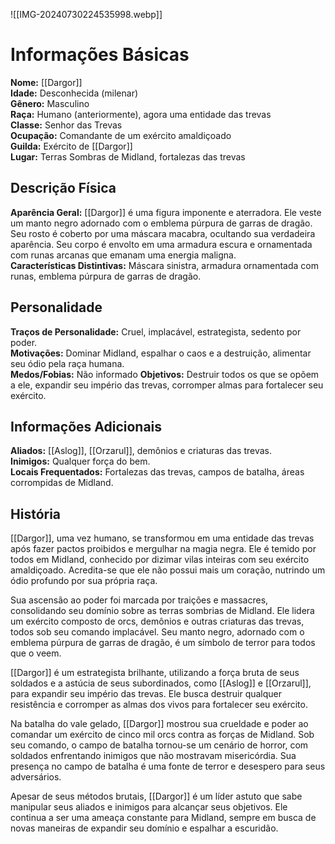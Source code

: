 ![[IMG-20240730224535998.webp]]

# Informações Básicas
**Nome:** [[Dargor]]  
**Idade:** Desconhecida (milenar)  
**Gênero:** Masculino  
**Raça:** Humano (anteriormente), agora uma entidade das trevas  
**Classe:** Senhor das Trevas  
**Ocupação:** Comandante de um exército amaldiçoado  
**Guilda:** Exército de [[Dargor]]  
**Lugar:** Terras Sombras de Midland, fortalezas das trevas

## Descrição Física
**Aparência Geral:** [[Dargor]] é uma figura imponente e aterradora. Ele veste um manto negro adornado com o emblema púrpura de garras de dragão. Seu rosto é coberto por uma máscara macabra, ocultando sua verdadeira aparência. Seu corpo é envolto em uma armadura escura e ornamentada com runas arcanas que emanam uma energia maligna.  
**Características Distintivas:** Máscara sinistra, armadura ornamentada com runas, emblema púrpura de garras de dragão.

## Personalidade
**Traços de Personalidade:** Cruel, implacável, estrategista, sedento por poder.  
**Motivações:** Dominar Midland, espalhar o caos e a destruição, alimentar seu ódio pela raça humana.  
**Medos/Fobias:** Não informado
**Objetivos:** Destruir todos os que se opõem a ele, expandir seu império das trevas, corromper almas para fortalecer seu exército.

## Informações Adicionais
**Aliados:** [[Aslog]], [[Orzarul]], demônios e criaturas das trevas.  
**Inimigos:** Qualquer força do bem.  
**Locais Frequentados:** Fortalezas das trevas, campos de batalha, áreas corrompidas de Midland.

## História
[[Dargor]], uma vez humano, se transformou em uma entidade das trevas após fazer pactos proibidos e mergulhar na magia negra. Ele é temido por todos em Midland, conhecido por dizimar vilas inteiras com seu exército amaldiçoado. Acredita-se que ele não possui mais um coração, nutrindo um ódio profundo por sua própria raça.

Sua ascensão ao poder foi marcada por traições e massacres, consolidando seu domínio sobre as terras sombrias de Midland. Ele lidera um exército composto de orcs, demônios e outras criaturas das trevas, todos sob seu comando implacável. Seu manto negro, adornado com o emblema púrpura de garras de dragão, é um símbolo de terror para todos que o veem.

[[Dargor]] é um estrategista brilhante, utilizando a força bruta de seus soldados e a astúcia de seus subordinados, como [[Aslog]] e [[Orzarul]], para expandir seu império das trevas. Ele busca destruir qualquer resistência e corromper as almas dos vivos para fortalecer seu exército.

Na batalha do vale gelado, [[Dargor]] mostrou sua crueldade e poder ao comandar um exército de cinco mil orcs contra as forças de Midland. Sob seu comando, o campo de batalha tornou-se um cenário de horror, com soldados enfrentando inimigos que não mostravam misericórdia. Sua presença no campo de batalha é uma fonte de terror e desespero para seus adversários.

Apesar de seus métodos brutais, [[Dargor]] é um líder astuto que sabe manipular seus aliados e inimigos para alcançar seus objetivos. Ele continua a ser uma ameaça constante para Midland, sempre em busca de novas maneiras de expandir seu domínio e espalhar a escuridão.